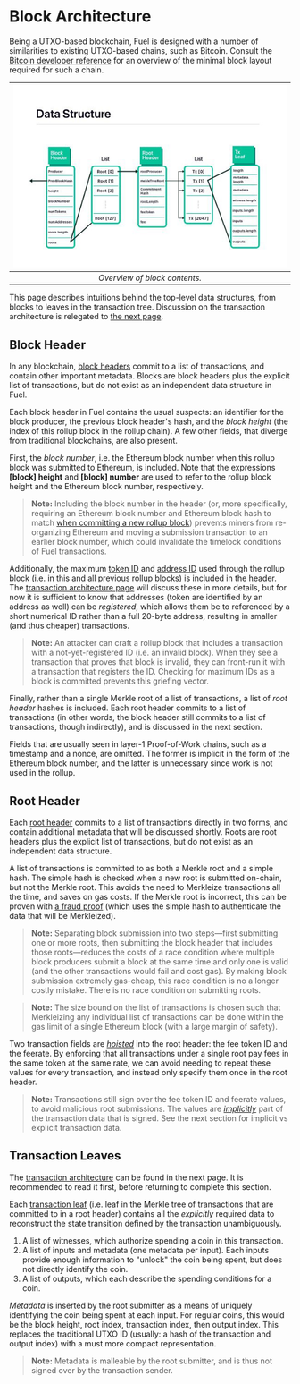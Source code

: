 Block Architecture
===

Being a UTXO-based blockchain, Fuel is designed with a number of similarities to existing UTXO-based chains, such as Bitcoin. Consult the [Bitcoin developer reference](https://developer.bitcoin.org/reference/) for an overview of the minimal block layout required for such a chain.

| ![Overview](/assets/images/fig_structs.jpg) |
| :-----------------------------------------: |
|        _Overview of block contents._        |

This page describes intuitions behind the top-level data structures, from blocks to leaves in the transaction tree. Discussion on the transaction architecture is relegated to [the next page](4.%20Transaction%20Architecture.md).

Block Header
---

In any blockchain, [block headers](../1.%20Data%20Structures/Blocks.md) commit to a list of transactions, and contain other important metadata. Blocks are block headers plus the explicit list of transactions, but do not exist as an independent data structure in Fuel.

Each block header in Fuel contains the usual suspects: an identifier for the block producer, the previous block header's hash, and the _block height_ (the index of this rollup block in the rollup chain). A few other fields, that diverge from traditional blockchains, are also present.

First, the _block number_, i.e. the Ethereum block number when this rollup block was submitted to Ethereum, is included. Note that the expressions **\[block\] height** and **\[block\] number** are used to refer to the rollup block height and the Ethereum block number, respectively.

> **Note:** Including the block number in the header (or, more specifically, requiring an Ethereum block number and Ethereum block hash to match [when committing a new rollup block](../1.%20Data%20Structures/Blocks.md)) prevents miners from re-organizing Ethereum and moving a submission transaction to an earlier block number, which could invalidate the timelock conditions of Fuel transactions.

Additionally, the maximum [token ID](../1.%20Data%20Structures/Tokens.md) and [address ID](../1.%20Data%20Structures/Addresses.md) used through the rollup block (i.e. in this and all previous rollup blocks) is included in the header. The [transaction architecture page](4.%20Transaction%20Architecture.md) will discuss these in more details, but for now it is sufficient to know that addresses (token are identified by an address as well) can be _registered_, which allows them be to referenced by a short numerical ID rather than a full 20-byte address, resulting in smaller (and thus cheaper) transactions.

> **Note:** An attacker can craft a rollup block that includes a transaction with a not-yet-registered ID (i.e. an invalid block). When they see a transaction that proves that block is invalid, they can front-run it with a transaction that registers the ID. Checking for maximum IDs as a block is committed prevents this griefing vector.

Finally, rather than a single Merkle root of a list of transactions, a list of _root header_ hashes is included. Each root header commits to a list of transactions (in other words, the block header still commits to a list of transactions, though indirectly), and is discussed in the next section.

Fields that are usually seen in layer-1 Proof-of-Work chains, such as a timestamp and a nonce, are omitted. The former is implicit in the form of the Ethereum block number, and the latter is unnecessary since work is not used in the rollup.

Root Header
---

Each [root header](../1.%20Data%20Structures/Roots.md) commits to a list of transactions directly in two forms, and contain additional metadata that will be discussed shortly. Roots are root headers plus the explicit list of transactions, but do not exist as an independent data structure.

A list of transactions is committed to as both a Merkle root and a simple hash. The simple hash is checked when a new root is submitted on-chain, but not the Merkle root. This avoids the need to Merkleize transactions all the time, and saves on gas costs. If the Merkle root is incorrect, this can be proven with [a fraud proof](../3.%20Provers/Malformed%20Block.md) (which uses the simple hash to authenticate the data that will be Merkleized).

> **Note:** Separating block submission into two steps—first submitting one or more roots, then submitting the block header that includes those roots—reduces the costs of a race condition where multiple block producers submit a block at the same time and only one is valid (and the other transactions would fail and cost gas). By making block submission extremely gas-cheap, this race condition is no a longer costly mistake. There is no race condition on submitting roots.

> **Note:** The size bound on the list of transactions is chosen such that Merkleizing any individual list of transactions can be done within the gas limit of a single Ethereum block (with a large margin of safety).

Two transaction fields are [_hoisted_](https://en.wikipedia.org/wiki/Loop-invariant_code_motion) into the root header: the fee token ID and the feerate. By enforcing that all transactions under a single root pay fees in the same token at the same rate, we can avoid needing to repeat these values for every transaction, and instead only specify them once in the root header.

> **Note:** Transactions still sign over the fee token ID and feerate values, to avoid malicious root submissions. The values are [_implicitly_](./../1.%20Data%20Structures/Transactions.md) part of the transaction data that is signed. See the next section for implicit vs explicit transaction data.

Transaction Leaves
---

The [transaction architecture](4.%20Transaction%20Architecture.md) can be found in the next page. It is recommended to read it first, before returning to complete this section.

Each [transaction leaf](../1.%20Data%20Structures/Transactions.md) (i.e. leaf in the Merkle tree of transactions that are committed to in a root header) contains all the _explicitly_ required data to reconstruct the state transition defined by the transaction unambiguously.

1. A list of witnesses, which authorize spending a coin in this transaction.
1. A list of inputs and metadata (one metadata per input). Each inputs provide enough information to "unlock" the coin being spent, but does not directly identify the coin.
1. A list of outputs, which each describe the spending conditions for a coin.

_Metadata_ is inserted by the root submitter as a means of uniquely identifying the coin being spent at each input. For regular coins, this would be the block height, root index, transaction index, then output index. This replaces the traditional UTXO ID (usually: a hash of the transaction and output index) with a must more compact representation.

> **Note:** Metadata is malleable by the root submitter, and is thus not signed over by the transaction sender.
